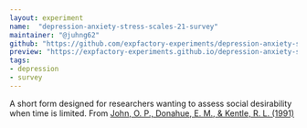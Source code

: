 ```yaml
---
layout: experiment
name:  "depression-anxiety-stress-scales-21-survey"
maintainer: "@juhng62"
github: "https://github.com/expfactory-experiments/depression-anxiety-stress-scales-21-survey"
preview: "https://expfactory-experiments.github.io/depression-anxiety-stress-scales-21-survey"
tags:
- depression
- survey
---
```


A short form designed for researchers wanting to assess social desirability when time is limited. From [John, O. P., Donahue, E. M., & Kentle, R. L. (1991)](https://doi.org/10.1037/t07550-000)
